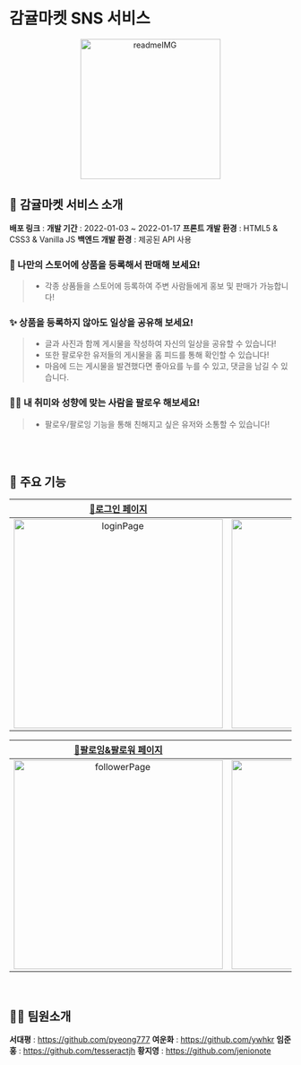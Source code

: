 # 감귤마켓 SNS 서비스

<p align='center'>
<img width="250" alt="readmeIMG" src="https://user-images.githubusercontent.com/80046065/150065847-4c421d6d-a7c3-47e1-b638-c20cfebd968c.png">
</p>


## 🍊 감귤마켓 서비스 소개 

**배포 링크** : 
**개발 기간** : 2022-01-03 ~ 2022-01-17
**프론트 개발 환경** : HTML5 & CSS3 & Vanilla JS
**백엔드 개발 환경** : 제공된 API 사용

### 🛒 나만의 스토어에 상품을 등록해서 판매해 보세요!

> - 각종 상품들을 스토어에 등록하여 주변 사람들에게 홍보 및 판매가 가능합니다!
### ✨ 상품을 등록하지 않아도 일상을 공유해 보세요!
> - 글과 사진과 함께 게시물을 작성하여 자신의 일상을 공유할 수 있습니다!
> - 또한 팔로우한 유저들의 게시물을 홈 피드를 통해 확인할 수 있습니다!
> - 마음에 드는 게시물을 발견했다면 좋아요를 누를 수 있고, 댓글을 남길 수 있습니다.
### 🙋‍♂️ 내 취미와 성향에 맞는 사람을 팔로우 해보세요! 
> - 팔로우/팔로잉 기능을 통해 친해지고 싶은 유저와 소통할 수 있습니다!

<br>
<br>

## 🎯 주요 기능

| <a href="https://github.com/pyeong777/orange-market/wiki/%EC%A3%BC%EC%9A%94-%EA%B8%B0%EB%8A%A5-%EC%86%8C%EA%B0%9C#%EB%A1%9C%EA%B7%B8%EC%9D%B8-%ED%8E%98%EC%9D%B4%EC%A7%80">🔗로그인 페이지</a> | <a href="https://github.com/pyeong777/orange-market/wiki/%EC%A3%BC%EC%9A%94-%EA%B8%B0%EB%8A%A5-%EC%86%8C%EA%B0%9C#%ED%9A%8C%EC%9B%90%EA%B0%80%EC%9E%85-%ED%8E%98%EC%9D%B4%EC%A7%80">🔗회원가입 페이지</a> | <a href="https://github.com/15-cafewang/front-end/wiki/%ED%8E%98%EC%9D%B4%EC%A7%80%EB%B3%84-%EC%A3%BC%EC%9A%94-%EA%B8%B0%EB%8A%A5-%EC%86%8C%EA%B0%9C#-%EB%A9%94%EC%9D%B8-%ED%8E%98%EC%9D%B4%EC%A7%80">🔗메인 페이지</a> | <a href="https://github.com/15-cafewang/front-end/wiki/%ED%8E%98%EC%9D%B4%EC%A7%80%EB%B3%84-%EC%A3%BC%EC%9A%94-%EA%B8%B0%EB%8A%A5-%EC%86%8C%EA%B0%9C#-%EC%B9%B4%ED%8E%98%ED%9B%84%EA%B8%B0-%ED%8E%98%EC%9D%B4%EC%A7%80">🔗 게시글 작성 페이지</a> | <a href="https://github.com/15-cafewang/front-end/wiki/%ED%8E%98%EC%9D%B4%EC%A7%80%EB%B3%84-%EC%A3%BC%EC%9A%94-%EA%B8%B0%EB%8A%A5-%EC%86%8C%EA%B0%9C#-%EC%B9%B4%ED%8E%98%ED%9B%84%EA%B8%B0-%EC%9E%91%EC%84%B1-%ED%8E%98%EC%9D%B4%EC%A7%80">🔗 사용자 프로필 페이지</a> |
|:--:|:--:|:--:|:--:|:--:|
|<img width="373" alt="loginPage" src="https://user-images.githubusercontent.com/80046065/150074593-cf54607a-68d8-4056-bf0c-9fd2a1b5504b.png">|<img width="373" alt="joinPage" src="https://user-images.githubusercontent.com/80046065/150074607-2b2ceb68-5040-4c5c-b5f5-c3a646f2e987.png">|<img width="373" alt="mainPage" src="">|<img width="373" alt="postPage" src="">|<img width="373" alt="profilePage" src="">

| <a href="https://github.com/15-cafewang/front-end/wiki/%ED%8E%98%EC%9D%B4%EC%A7%80%EB%B3%84-%EC%A3%BC%EC%9A%94-%EA%B8%B0%EB%8A%A5-%EC%86%8C%EA%B0%9C#-%EC%B9%B4%ED%8E%98%ED%9B%84%EA%B8%B0-%EC%88%98%EC%A0%95-%ED%8E%98%EC%9D%B4%EC%A7%80">🔗팔로잉&팔로워 페이지</a> | <a href="https://github.com/15-cafewang/front-end/wiki/%ED%8E%98%EC%9D%B4%EC%A7%80%EB%B3%84-%EC%A3%BC%EC%9A%94-%EA%B8%B0%EB%8A%A5-%EC%86%8C%EA%B0%9C#-%EC%9C%A0%EC%A0%80-%ED%8E%98%EC%9D%B4%EC%A7%80">🔗프로필 수정 페이지</a> | <a href="https://github.com/15-cafewang/front-end/wiki/%ED%8E%98%EC%9D%B4%EC%A7%80%EB%B3%84-%EC%A3%BC%EC%9A%94-%EA%B8%B0%EB%8A%A5-%EC%86%8C%EA%B0%9C#-%ED%94%84%EB%A1%9C%ED%95%84-%ED%8E%B8%EC%A7%91-%ED%8E%98%EC%9D%B4%EC%A7%80">🔗상품 등록 페이지</a> | <a href="https://github.com/15-cafewang/front-end/wiki/%ED%8E%98%EC%9D%B4%EC%A7%80%EB%B3%84-%EC%A3%BC%EC%9A%94-%EA%B8%B0%EB%8A%A5-%EC%86%8C%EA%B0%9C#-%ED%8C%94%EB%A1%9C%EC%9B%8C%ED%8C%94%EB%A1%9C%EC%9E%89-%ED%8E%98%EC%9D%B4%EC%A7%80">🔗게시글 댓글 페이지</a> | <a href="https://github.com/15-cafewang/front-end/wiki/%ED%8E%98%EC%9D%B4%EC%A7%80%EB%B3%84-%EC%A3%BC%EC%9A%94-%EA%B8%B0%EB%8A%A5-%EC%86%8C%EA%B0%9C#-%EA%B2%80%EC%83%89-%ED%8E%98%EC%9D%B4%EC%A7%80">🔗채팅 페이지</a> |
|:--:|:--:|:--:|:--:|:--:|
|<img width="373" alt="followerPage" src="">|<img width="373" alt="editProfilePage" src="">|<img width="373" alt="postProductPage" src="">|<img width="373" alt="postcommentPage" src="">|<img width="373" alt="chatPage" src="">

<br>

##  👩‍💻 팀원소개

**서대평** : https://github.com/pyeong777
**여운화** : https://github.com/ywhkr
**임준홍** : https://github.com/tesseractjh
**황지영** : https://github.com/jenionote

